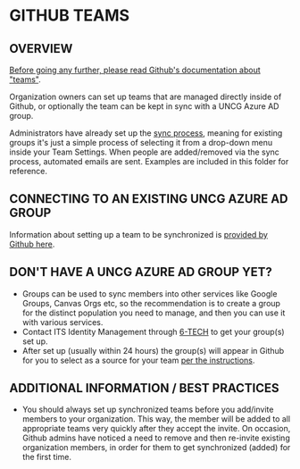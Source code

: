 # GITHUB TEAMS

## OVERVIEW

[Before going any further, please read Github's documentation about "teams"](https://docs.github.com/en/organizations/organizing-members-into-teams/about-teams).

Organization owners can set up teams that are managed directly inside of Github, or optionally the team can be kept in sync with a UNCG Azure AD group. 

Administrators have already set up the [sync process](https://docs.github.com/en/organizations/managing-saml-single-sign-on-for-your-organization/managing-team-synchronization-for-your-organization), meaning for existing groups it's just a simple process of selecting it from a drop-down menu inside your Team Settings. When people are added/removed via the sync process, automated emails are sent. Examples are included in this folder for reference.

## CONNECTING TO AN EXISTING UNCG AZURE AD GROUP

Information about setting up a team to be synchronized is [provided by Github here](https://docs.github.com/en/organizations/organizing-members-into-teams/synchronizing-a-team-with-an-identity-provider-group).

## DON'T HAVE A UNCG AZURE AD GROUP YET?

 - Groups can be used to sync members into other services like Google Groups, Canvas Orgs etc, so the recommendation is to create a group for the distinct population you need to manage, and then you can use it with various services.
 - Contact ITS Identity Management through [6-TECH](http://6tech.uncg.edu) to get your group(s) set up. 
 - After set up (usually within 24 hours) the group(s) will appear in Github for you to select as a source for your team [per the instructions](https://docs.github.com/en/organizations/organizing-members-into-teams/synchronizing-a-team-with-an-identity-provider-group).

## ADDITIONAL INFORMATION / BEST PRACTICES

- You should always set up synchronized teams before you add/invite members to your organization. This way, the member will be added to all appropriate teams very quickly after they accept the invite. On occasion, Github admins have noticed a need to remove and then re-invite existing organization members, in order for them to get synchronized (added) for the first time.

